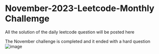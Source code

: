 # November-2023-Leetcode-Monthly Challemge
All the solution of the daily leetcode question will be posted here

The November challenge is completed
and it ended with a hard question
![image](https://github.com/sabircodes/November-2023-Leetcode-POTD/assets/93681489/c643cc04-e611-47cc-9083-d16e7663c406)

